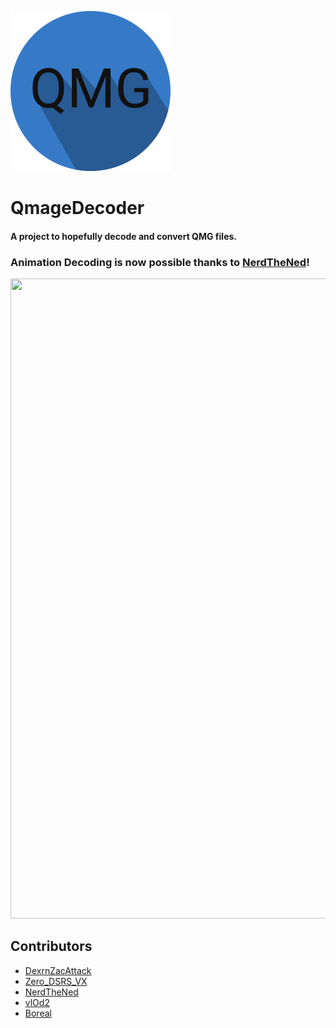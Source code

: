 <img src="QMGDecoderIcon.png" width="256" height="256"></img>
# QmageDecoder
#### A project to hopefully decode and convert QMG files.

### Animation Decoding is now possible thanks to [NerdTheNed](https://github.com/NeRdTheNed)!
<img src="https://github.com/DexrnZacAttack/QmageDecoder/assets/60078656/d4cbea3d-1e8e-44d8-a882-51e8ca3c97a5" width="512" height="1024">


## Contributors
- [DexrnZacAttack](https://github.com/DexrnZacAttack)
- [Zero_DSRS_VX](https://github.com/PhoenixVX)
- [NerdTheNed](https://github.com/NeRdTheNed)
- [vlOd2](https://github.com/vlOd2)
- [Boreal](https://github.com/bor-real)

